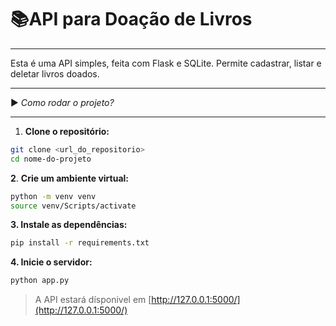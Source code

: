 # 📚API para Doação de Livros

---

Esta é uma API simples, feita com Flask e SQLite. Permite cadastrar, listar e deletar livros doados.

---

▶️ _Como rodar o projeto?_

---

1. **Clone o repositório:**
    

``` bash
git clone <url_do_repositorio>
cd nome-do-projeto

 ```

**2**. **Crie um ambiente virtual:**

``` bash
python -m venv venv
source venv/Scripts/activate

 ```

**3\. Instale as dependências:**

``` bash
pip install -r requirements.txt

 ```

**4\. Inicie o servidor:**

``` bash
python app.py

 ```

> A API estará dísponivel em [http://127.0.0.1:5000/](http://127.0.0.1:5000/)
